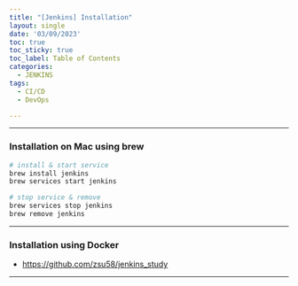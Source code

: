 ```yaml
---
title: "[Jenkins] Installation"
layout: single
date: '03/09/2023'
toc: true
toc_sticky: true
toc_label: Table of Contents
categories:
  - JENKINS
tags:
  - CI/CD
  - DevOps

---
```


---

### Installation on Mac using brew
```bash
# install & start service
brew install jenkins
brew services start jenkins

# stop service & remove
brew services stop jenkins
brew remove jenkins
```

---

### Installation using Docker
* https://github.com/zsu58/jenkins_study

---

